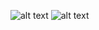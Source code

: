 ![alt text](https://github.com/juthomas/Raspberry_pi_modular_shield/blob/master/README_images/Analog_Front.png)
![alt text](https://github.com/juthomas/Raspberry_pi_modular_shield/blob/master/README_images/Analog_Back.png)
